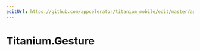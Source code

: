 ```yaml
---
editUrl: https://github.com/appcelerator/titanium_mobile/edit/master/apidoc/Titanium/Gesture/Gesture.yml
---
```

# Titanium.Gesture

<TypeHeader/>

<ApiDocs/>
